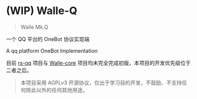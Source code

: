 # (WIP) Walle-Q

> Walle Mk.Q

一个 QQ 平台的 OneBot 协议实现端

A qq platform OneBot Implementation

目前 [rs-qq](https://github.com/lz1998/rs-qq) 项目与 [Walle-core](https://github.com/abrahum/walle-core) 项目均未完全完成初版，本项目的开发优先级位于二者之后。

> 本项目采用 AGPLv3 开源协议，仅出于学习目的开发，不鼓励、不支持任何除此以外的任何其他用途。